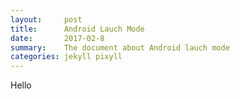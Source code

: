```yaml
---
layout:     post
title:      Android Lauch Mode
date:       2017-02-8
summary:    The document about Android lauch mode
categories: jekyll pixyll
---
```


Hello

